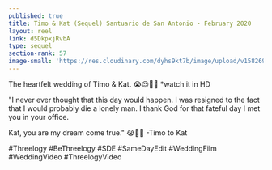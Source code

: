 ```yaml
---
published: true
title: Timo & Kat (Sequel) Santuario de San Antonio - February 2020
layout: reel
link: d5DkpxjRvbA
type: sequel
section-rank: 57
image-small: 'https://res.cloudinary.com/dyhs9kt7b/image/upload/v1582699595/Kat_10.jpg'
---
```

The heartfelt wedding of Timo & Kat. 😭😍💞✨
*watch it in HD

"I never ever thought that this day would happen. I was resigned to the fact that I would probably die a lonely man. I thank God for that fateful day I met you in your office. 

Kat, you are my dream come true." 😭💖✨ -Timo to Kat

#Threelogy #BeThreelogy #SDE #SameDayEdit #WeddingFilm #WeddingVideo #ThreelogyVideo

